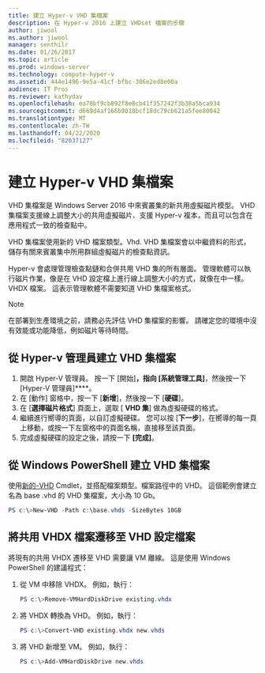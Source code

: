 ```yaml
---
title: 建立 Hyper-v VHD 集檔案
description: 在 Hyper-v 2016 上建立 VHDset 檔案的步驟
author: jiwool
ms.author: jiwool
manager: senthilr
ms.date: 01/26/2017
ms.topic: article
ms.prod: windows-server
ms.technology: compute-hyper-v
ms.assetid: 444e1496-9e5a-41cf-bfbc-306e2ed8e00a
audience: IT Pros
ms.reviewer: kathydav
ms.openlocfilehash: ea78bf9cb892f8e8cb41f357242f3b38a5bca934
ms.sourcegitcommit: d669d4af166b9018bcf18dc79cb621a5fee80042
ms.translationtype: MT
ms.contentlocale: zh-TW
ms.lasthandoff: 04/22/2020
ms.locfileid: "82037127"
---
```

# <a name="create-hyper-v-vhd-set-files"></a>建立 Hyper-v VHD 集檔案
VHD 集檔案是 Windows Server 2016 中來賓叢集的新共用虛擬磁片模型。 VHD 集檔案支援線上調整大小的共用虛擬磁片、支援 Hyper-v 複本，而且可以包含在應用程式一致的檢查點中。 

VHD 集檔案使用新的 VHD 檔案類型。Vhd. VHD 集檔案會以中繼資料的形式，儲存有關來賓叢集中所用群組虛擬磁片的檢查點資訊。

Hyper-v 會處理管理檢查點鏈和合併共用 VHD 集的所有層面。 管理軟體可以執行磁片作業，像是在 VHD 設定檔上進行線上調整大小的方式，就像在中一樣。VHDX 檔案。 這表示管理軟體不需要知道 VHD 集檔案格式。

> [!NOTE]  
> 在部署到生產環境之前，請務必先評估 VHD 集檔案的影響。 請確定您的環境中沒有效能或功能降低，例如磁片等待時間。

## <a name="create-a-vhd-set-file-from-hyper-v-manager"></a>從 Hyper-v 管理員建立 VHD 集檔案

1.  開啟 Hyper-V 管理員。 按一下 [開始]****，指向 [系統管理工具]****，然後按一下 [Hyper-V 管理員]****。
2.  在 [動作] 窗格中，按一下 [**新增**]，然後按一下 [**硬碟**]。
3.  在 [**選擇磁片格式**] 頁面上，選取 [ **VHD 集**] 做為虛擬硬碟的格式。
4.  繼續進行嚮導的頁面，以自訂虛擬硬碟。 您可以按 [**下一步**]，在嚮導的每一頁上移動，或按一下左窗格中的頁面名稱，直接移至該頁面。
5.  完成虛擬硬碟的設定之後，請按一下 **[完成]**。

## <a name="create-a-vhd-set-file-from-windows-powershell"></a>從 Windows PowerShell 建立 VHD 集檔案

使用[新的-VHD](https://technet.microsoft.com/library/hh848503.aspx) Cmdlet，並搭配檔案類型。檔案路徑中的 VHD。 這個範例會建立名為 base .vhd 的 VHD 集檔案，大小為 10 Gb。

``` PowerShell
PS c:\>New-VHD -Path c:\base.vhds -SizeBytes 10GB
```

## <a name="migrate-a-shared-vhdx-file-to-a-vhd-set-file"></a>將共用 VHDX 檔案遷移至 VHD 設定檔案

將現有的共用 VHDX 遷移至 VHD 需要讓 VM 離線。 這是使用 Windows PowerShell 的建議程式：

1. 從 VM 中移除 VHDX。 例如，執行： 
   ``` PowerShell
   PS c:\>Remove-VMHardDiskDrive existing.vhdx
   ```
  
2. 將 VHDX 轉換為 VHD。 例如，執行：
   ``` PowerShell
   PS c:\>Convert-VHD existing.vhdx new.vhds
   ```
  
3. 將 VHD 新增至 VM。 例如，執行：
   ``` PowerShell
   PS c:\>Add-VMHardDiskDrive new.vhds
   ```
  




